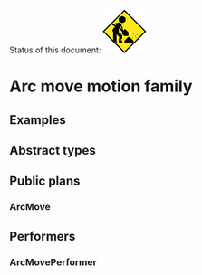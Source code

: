 Status of this document:
![](../../_assets/under-construction-flashing-barracade-animation.gif)

# Arc move motion family

## Examples

## Abstract types

## Public plans

### ArcMove

## Performers

### ArcMovePerformer
